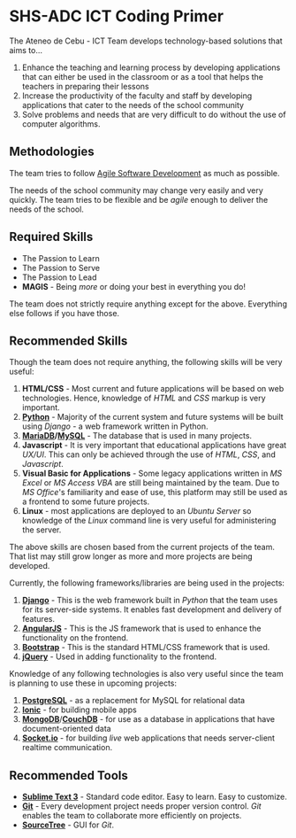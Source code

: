 # SHS-ADC ICT Coding Primer

The Ateneo de Cebu - ICT Team develops technology-based solutions that aims to…

1. Enhance the teaching and learning process by developing applications that can either be used in the classroom or as a tool that helps the teachers in preparing their lessons
2. Increase the productivity of the faculty and staff by developing applications that cater to the needs of the school community
3. Solve problems and needs that are very difficult to do without the use of computer algorithms.

## Methodologies

The team tries to follow [Agile Software Development](https://www.atlassian.com/agile) as much as possible.

The needs of the school community may change very easily and very quickly. The team tries to be flexible and be *agile* enough to deliver the needs of the school.

## Required Skills

* The Passion to Learn
* The Passion to Serve
* The Passion to Lead
* **MAGIS** - Being *more* or doing your best in everything you do!

The team does not strictly require anything except for the above. Everything else follows if you have those.

## Recommended Skills

Though the team does not require anything, the following skills will be very useful:

1. **HTML/CSS** - Most current and future applications will be based on web technologies. Hence, knowledge of *HTML* and *CSS* markup is very important.
2. **[Python](http://python.org)** - Majority of the current system and future systems will be built using *Django* - a web framework written in Python.
3. **[MariaDB](http://mariadb.org)/[MySQL](http://mysql.org/)** - The database that is used in many projects.
4. **Javascript** - It is very important that educational applications have great *UX/UI*. This can only be achieved through the use of *HTML*, *CSS*, and *Javascript*.
5. **Visual Basic for Applications** - Some legacy applications written in *MS Excel* or *MS Access VBA* are still being maintained by the team. Due to *MS Office*'s familiarity and ease of use, this platform may still be used as a frontend to some future projects.
6. **Linux** - most applications are deployed to an *Ubuntu Server* so knowledge of the *Linux* command line is very useful for administering the server.

The above skills are chosen based from the current projects of the team. That list may still grow longer as more and more projects are being developed.

Currently, the following frameworks/libraries are being used in the projects:

1. **[Django](http://djangoproject.com/)** - This is the web framework built in *Python* that the team uses for its server-side systems. It enables fast development and delivery of features.
2. **[AngularJS](http://angularjs.org/)** - This is the JS framework that is used to enhance the functionality on the frontend.
3. **[Bootstrap](http://getbootstrap.com/)** - This is the standard HTML/CSS framework that is used.
4. **[jQuery](http://jquery.com/)** - Used in adding functionality to the frontend.

Knowledge of any following technologies is also very useful since the team is planning to use these in upcoming projects:

1. **[PostgreSQL](http://www.postgresql.org/)** - as a replacement for MySQL for relational data
2. **[Ionic](http://ionicframework.com/)** - for building mobile apps
3. **[MongoDB](http://mongodb.org/)**/**[CouchDB](http://couchdb.apache.org/)** - for use as a database in applications that have document-oriented data
4. **[Socket.io](http://socket.io/)** - for building *live* web applications that needs server-client realtime communication.

## Recommended Tools

* **[Sublime Text 3](http://www.sublimetext.com/)** - Standard code editor. Easy to learn. Easy to customize.
* **[Git](http://try.github.io/)** - Every development project needs proper version control. *Git* enables the team to collaborate more efficiently on projects.
* **[SourceTree](http://sourcetreeapp.com)** - GUI for *Git*.
